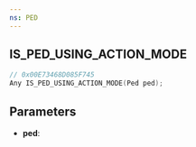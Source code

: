```yaml
---
ns: PED
---
```

## IS_PED_USING_ACTION_MODE

```c
// 0x00E73468D085F745
Any IS_PED_USING_ACTION_MODE(Ped ped);
```

## Parameters
* **ped**:
